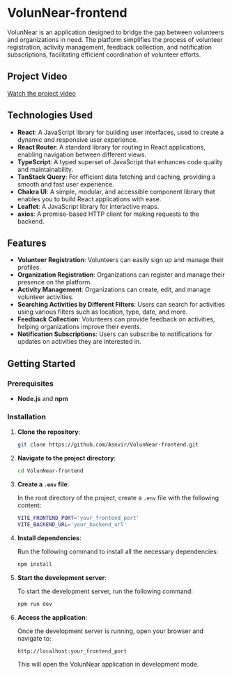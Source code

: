 
# VolunNear-frontend

VolunNear is an application designed to bridge the gap between volunteers and organizations in need. The platform simplifies the process of volunteer registration, activity management, feedback collection, and notification subscriptions, facilitating efficient coordination of volunteer efforts.

## Project Video

[Watch the project video](https://github.com/user-attachments/assets/ec5f60a2-ce73-4d6a-be20-14ab3e8c6fa9)

## Technologies Used

- **React**: A JavaScript library for building user interfaces, used to create a dynamic and responsive user experience.
- **React Router**: A standard library for routing in React applications, enabling navigation between different views.
- **TypeScript**: A typed superset of JavaScript that enhances code quality and maintainability.
- **TanStack Query**: For efficient data fetching and caching, providing a smooth and fast user experience.
- **Chakra UI**: A simple, modular, and accessible component library that enables you to build React applications with ease.
- **Leaflet**: A JavaScript library for interactive maps.
- **axios**: A promise-based HTTP client for making requests to the backend.


## Features

- **Volunteer Registration**: Volunteers can easily sign up and manage their profiles.
- **Organization Registration**: Organizations can register and manage their presence on the platform.
- **Activity Management**: Organizations can create, edit, and manage volunteer activities.
- **Searching Activities by Different Filters**: Users can search for activities using various filters such as location, type, date, and more.
- **Feedback Collection**: Volunteers can provide feedback on activities, helping organizations improve their events.
- **Notification Subscriptions**: Users can subscribe to notifications for updates on activities they are interested in.




## Getting Started

### Prerequisites

- **Node.js** and **npm**

### Installation

1. **Clone the repository**:

   ```bash
   git clone https://github.com/Asnvir/VolunNear-frontend.git
   ```

2. **Navigate to the project directory**:

   ```bash
   cd VolunNear-frontend
   ```

3. **Create a `.env` file**:

   In the root directory of the project, create a `.env` file with the following content:

   ```bash
   VITE_FRONTEND_PORT='your_frontend_port'
   VITE_BACKEND_URL='your_backend_url'
   ```

4. **Install dependencies**:

   Run the following command to install all the necessary dependencies:

   ```bash
   npm install
   ```

5. **Start the development server**:

   To start the development server, run the following command:

   ```bash
   npm run dev
   ```

6. **Access the application**:

   Once the development server is running, open your browser and navigate to:

   ```bash
   http://localhost:your_frontend_port
   ```

   This will open the VolunNear application in development mode.
